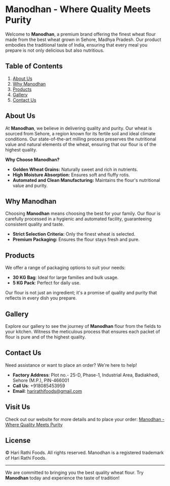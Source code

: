 # Manodhan - Where Quality Meets Purity

Welcome to **Manodhan**, a premium brand offering the finest wheat flour made from the best wheat grown in Sehore, Madhya Pradesh. Our product embodies the traditional taste of India, ensuring that every meal you prepare is not only delicious but also nutritious.

## Table of Contents
1. [About Us](#about-us)
2. [Why Manodhan](#why-manodhan)
3. [Products](#products)
4. [Gallery](#gallery)
5. [Contact Us](#contact-us)

## About Us

At **Manodhan**, we believe in delivering quality and purity. Our wheat is sourced from Sehore, a region known for its fertile soil and ideal climate conditions. Our state-of-the-art milling process preserves the nutritional value and natural elements of the wheat, ensuring that our flour is of the highest quality.

**Why Choose Manodhan?**
- **Golden Wheat Grains:** Naturally sweet and rich in nutrients.
- **High Moisture Absorption:** Ensures soft and fluffy rotis.
- **Automated and Clean Manufacturing:** Maintains the flour's nutritional value and purity.

## Why Manodhan

Choosing **Manodhan** means choosing the best for your family. Our flour is carefully processed in a hygienic and automated facility, guaranteeing consistent quality and taste.

- **Strict Selection Criteria:** Only the finest wheat is selected.
- **Premium Packaging:** Ensures the flour stays fresh and pure.

## Products

We offer a range of packaging options to suit your needs:

- **30 KG Bag**: Ideal for large families and bulk usage.
- **5 KG Pack**: Perfect for daily use.

Our flour is not just an ingredient; it's a promise of quality and purity that reflects in every dish you prepare.

## Gallery

Explore our gallery to see the journey of **Manodhan** flour from the fields to your kitchen. Witness the meticulous process that ensures each packet of flour is pure and of the highest quality.

## Contact Us

Need assistance or want to place an order? We're here to help!

- **Factory Address**: Plot no.- 25-D, Phase-1, Industrial Area, Badiakhedi, Sehore (M.P.), PIN-466001
- **Call Us**: +918085453959
- **Email**: harirathifoods@gmail.com

## Visit Us

Check out our website for more details and to place your order: [Manodhan - Where Quality Meets Purity](#https://hrfoods.github.io/hrf/)

## License

© Hari Rathi Foods. All rights reserved. Manodhan is a registered trademark of Hari Rathi Foods.

---

We are committed to bringing you the best quality wheat flour. Try **Manodhan** today and experience the taste of tradition!
